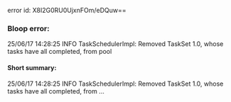 error id: X8I2G0RU0UjxnFOm/eDQuw==
### Bloop error:

25/06/17 14:28:25 INFO TaskSchedulerImpl: Removed TaskSet 1.0, whose tasks have all completed, from pool
#### Short summary: 

25/06/17 14:28:25 INFO TaskSchedulerImpl: Removed TaskSet 1.0, whose tasks have all completed, from ...